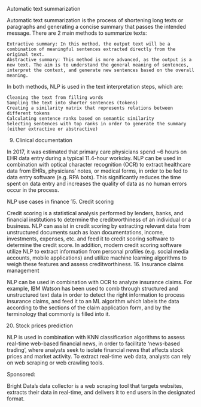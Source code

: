 Automatic text summarization

Automatic text summarization is the process of shortening long texts or paragraphs and generating a concise summary that passes the intended message. There are 2 main methods to summarize texts:

    Extractive summary: In this method, the output text will be a combination of meaningful sentences extracted directly from the original text.
    Abstractive summary: This method is more advanced, as the output is a new text. The aim is to understand the general meaning of sentences, interpret the context, and generate new sentences based on the overall meaning. 

In both methods, NLP is used in the text interpretation steps, which are:

    Cleaning the text from filling words
    Sampling the text into shorter sentences (tokens)
    Creating a similarity matrix that represents relations between different tokens
    Calculating sentence ranks based on semantic similarity
    Selecting sentences with top ranks in order to generate the summary (either extractive or abstractive)

9. Clinical documentation

In 2017, it was estimated that primary care physicians spend ~6 hours on EHR data entry during a typical 11.4-hour workday. NLP can be used in combination with optical character recognition (OCR) to extract healthcare data from EHRs, physicians’ notes, or medical forms, in order to be fed to data entry software (e.g. RPA bots). This significantly reduces the time spent on data entry and increases the quality of data as no human errors occur in the process.

NLP use cases in finance
15. Credit scoring

Credit scoring is a statistical analysis performed by lenders, banks, and financial institutions to determine the creditworthiness of an individual or a business. NLP can assist in credit scoring by extracting relevant data from unstructured documents such as loan documentations, income, investments, expenses, etc. and feed it to credit scoring software to determine the credit score. In addition, modern credit scoring software utilize NLP to extract information from personal profiles (e.g. social media accounts, mobile applications) and utilize machine learning algorithms to weigh these features and assess creditworthiness.
16. Insurance claims management

NLP can be used in combination with OCR to analyze insurance claims. For example, IBM Watson has been used to comb through structured and unstructured text data in order to detect the right information to process insurance claims, and feed it to an ML algorithm which labels the data according to the sections of the claim application form, and by the terminology that commonly is filled into it. 

20. Stock prices prediction

NLP is used in combination with KNN classification algorithms to assess real-time web-based financial news, in order to facilitate ‘news-based trading’, where analysts seek to isolate financial news that affects stock prices and market activity. To extract real-time web data, analysts can rely on web scraping or web crawling tools.

Sponsored:

Bright Data’s data collector is a web scraping tool that targets websites, extracts their data in real-time, and delivers it to end users in the designated format.